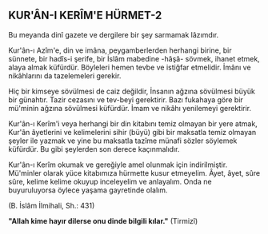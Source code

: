 ## KUR'ÂN-I KERÎM'E HÜRMET-2

Bu meyanda dinî gazete ve dergilere bir şey sarmamak lâzımdır.

Kur'ân-ı Azîm'e, din ve imâna, peygamberlerden her­hangi birine, bir sünnete, bir hadîs-i şerife, bir İslâm ma­bedine -hâşâ- sövmek, ihanet etmek, alaya almak küfür­dür. Böyleleri hemen tevbe ve istiğfar etmelidir. İmânı ve nikâhlarını da tazelemeleri gerekir.

Hiç bir kimseye sövülmesi de caiz değildir, İnsanın ağ­zına sövülmesi büyük bir günahtır. Tazir cezasını ve tev-beyi gerektirir. Bazı fukahaya göre bir mü'minin ağzına sövülmesi küfürdür. İmam ve nikâhı yenilemeyi gerekti­rir.

Kur'ân-ı Kerîm'i veya herhangi bir din kitabını temiz olmayan bir yere atmak, Kur'ân âyetlerini ve kelimelerini sihir (büyü) gibi bir maksatla temiz olmayan şeyler ile yazmak ve yine bu maksatla tazîme münafi sözler söyle­mek küfürdür. Bu gibi şeylerden son derece kaçınmalıdır.

Kur'ân-ı Kerîm okumak ve gereğiyle amel olunmak için indirilmiştir. Mü'minler olarak yüce kitabımıza hür­mette kusur etmeyelim. Âyet, âyet, sûre sûre, kelime keli­me okuyup inceleyelim ve anlayalım. Onda ne buyuruluyorsa öylece yaşama gayretinde olalım.

(B. İslâm İlmihali, Sh.: 431)

**"Allah kime hayır dilerse onu dinde bilgili kılar."** (Tirmizî)
